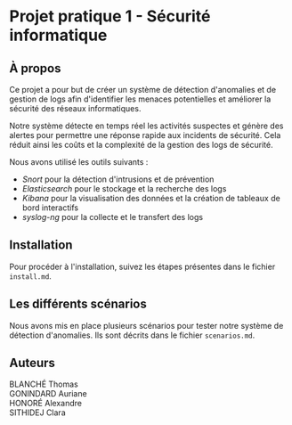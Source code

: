 # Projet pratique 1 - Sécurité informatique

## À propos

Ce projet a pour but de créer un système de détection d'anomalies et de gestion de logs afin d'identifier les menaces potentielles et améliorer la sécurité des réseaux informatiques.

Notre système détecte en temps réel les activités suspectes et génère des alertes pour permettre une réponse rapide aux incidents de sécurité. Cela réduit ainsi les coûts et la complexité de la gestion des logs de sécurité.

Nous avons utilisé les outils suivants : 
- *Snort* pour la détection d'intrusions et de prévention 
- *Elasticsearch* pour le stockage et la recherche des logs
- *Kibana* pour la visualisation des données et la création de tableaux de bord interactifs
- *syslog-ng* pour la collecte et le transfert des logs

## Installation

Pour procéder à l'installation, suivez les étapes présentes dans le fichier `install.md`.

## Les différents scénarios 

Nous avons mis en place plusieurs scénarios pour tester notre système de détection d'anomalies. Ils sont décrits dans le fichier `scenarios.md`.

## Auteurs

BLANCHÉ Thomas  
GONINDARD Auriane   
HONORÉ Alexandre  
SITHIDEJ Clara  